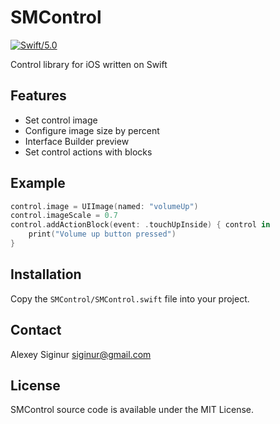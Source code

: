 # SMControl
[![Swift/5.0](https://img.shields.io/badge/swift-5.0-brightgreen.svg?style=flat-square)](https://developer.apple.com/swift/)

Control library for iOS written on Swift

## Features

- Set control image
- Configure image size by percent
- Interface Builder preview
- Set control actions with blocks

## Example

```swift
control.image = UIImage(named: "volumeUp")
control.imageScale = 0.7
control.addActionBlock(event: .touchUpInside) { control in
	print("Volume up button pressed")
}
```

## Installation

Copy the `SMControl/SMControl.swift` file into your project.  



## Contact

Alexey Siginur siginur@gmail.com

## License

SMControl source code is available under the MIT License.
